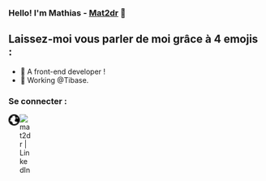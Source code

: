 ### Hello! I'm Mathias - [Mat2dr][website] 👋

## Laissez-moi vous parler de moi grâce à 4 emojis :

- 🌱 A front-end developer !
- 👯 Working @Tibase.

### Se connecter :

[<img align="left" alt="mathiasdragovic.com" width="22px" src="https://raw.githubusercontent.com/iconic/open-iconic/master/svg/globe.svg" />][website]
[<img align="left" alt="mat2dr | LinkedIn" width="22px" src="https://cdn.jsdelivr.net/npm/simple-icons@v3/icons/linkedin.svg" />][linkedin]

<br />
<br />


[website]: https://mathiasdragovic.com/
[instagram]: https://www.instagram.com/mat2dr/
[linkedin]: www.linkedin.com/in/mathias-dragovic
